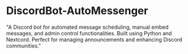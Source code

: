 # DiscordBot-AutoMessenger
"A Discord bot for automated message scheduling, manual embed messages, and admin control functionalities. Built using Python and Nextcord. Perfect for managing announcements and enhancing Discord communities."
